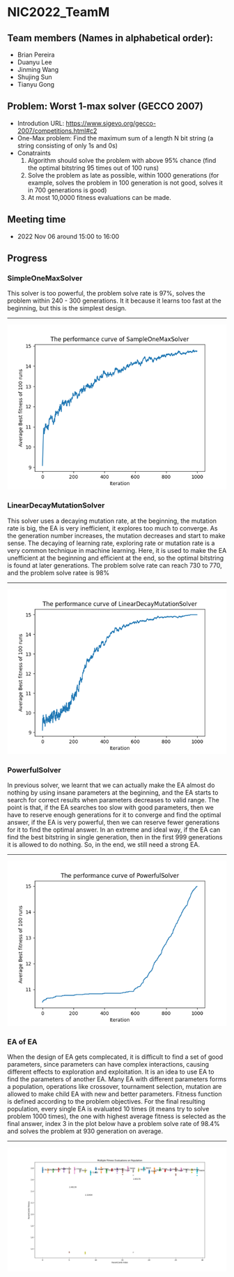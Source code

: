 # NIC2022_TeamM

## Team members (Names in alphabetical order):
- Brian Pereira
- Duanyu Lee
- Jinming Wang
- Shujing Sun
- Tianyu Gong

## Problem: Worst 1-max solver (GECCO 2007)
- Introdution URL: https://www.sigevo.org/gecco-2007/competitions.html#c2
- One-Max problem: Find the maximum sum of a length N bit string (a string consisting of only 1s and 0s)
- Conatraints
    1. Algorithm should solve the problem with above 95% chance (find the optimal bitstring 95 times out of 100 runs)
    2. Solve the problem as late as possible, within 1000 generations (for example, solves the problem in 100 generation is not good, solves it in 700 generations is good)
    3. At most 10,0000 fitness evaluations can be made.

## Meeting time
- 2022 Nov 06 around 15:00 to 16:00

## Progress
### SimpleOneMaxSolver
This solver is too powerful, the problem solve rate is 97%, solves the problem within 240 - 300 generations. It it because it learns too fast at the beginning, but this is the simplest design.
***
![SimpleOneMaxSolver](sample_onemax_solver.png)

### LinearDecayMutationSolver
This solver uses a decaying mutation rate, at the beginning, the mutation rate is big, the EA is very inefficient, it explores too much to converge. As the generation number increases, the mutation decreases and start to make sense. The decaying of learning rate, exploring rate or mutation rate is a very common technique in machine learning. Here, it is used to make the EA unefficient at the beginning and efficient at the end, so the optimal bitstring is found at later generations. The problem solve rate can reach 730 to 770, and the problem solve ratee is 98%
***
![LinearDecayMutationSolver](linear_decay_mutation_solver.png)

### PowerfulSolver
In previous solver, we learnt that we can actually make the EA almost do nothing by using insane parameters at the beginning, and the EA starts to search for correct results when parameters decreases to valid range. The point is that, if the EA searches too slow with good parameters, then we have to reserve enough generations for it to converge and find the optimal answer, if the EA is very powerful, then we can reserve fewer generations for it to find the optimal answer. In an extreme and ideal way, if the EA can find the best bitstring in single generation, then in the first 999 generations it is allowed to do nothing. So, in the end, we still need a strong EA.
***
![PowerfulSolver](powerful_solver.png)

### EA of EA
When the design of EA gets complecated, it is difficult to find a set of good parameters, since parameters can have complex interactions, causing different effects to exploration and exploitation. It is an idea to use EA to find the parameters of another EA. Many EA with different parameters forms a population, operations like crossover, tournament selection, mutation are allowed to make child EA with new and better parameters. Fitness function is defined according to the problem objectives. For the final resulting population, every single EA is evaluated 10 times (it means try to solve problem 1000 times), the one with highest average fitness is selected as the final answer, index 3 in the plot below have a problem solve rate of 98.4% and solves the problem at 930 generation on average.
***
![PopulationFitness](EAofEA/PopulationFitness.png)
